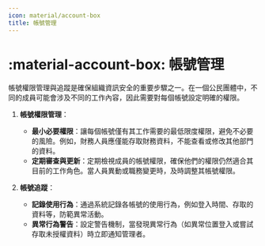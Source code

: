 ```yaml
---
icon: material/account-box
title: 帳號管理
---
```


# :material-account-box: 帳號管理

帳號權限管理與追蹤是確保組織資訊安全的重要步驟之一。在一個公民團體中，不同的成員可能會涉及不同的工作內容，因此需要對每個帳號設定明確的權限。

1. **帳號權限管理**：
      - **最小必要權限**：讓每個帳號僅有其工作需要的最低限度權限，避免不必要的風險。例如，財務人員應僅能存取財務資料，不能查看或修改其他部門的資料。
      - **定期審查與更新**：定期檢視成員的帳號權限，確保他們的權限仍然適合其目前的工作角色。當人員異動或職務變更時，及時調整其帳號權限。

2. **帳號追蹤**：
      - **記錄使用行為**：通過系統記錄各帳號的使用行為，例如登入時間、存取的資料等，防範異常活動。
      - **異常行為警告**：設定警告機制，當發現異常行為（如異常位置登入或嘗試存取未授權資料）時立即通知管理者。
